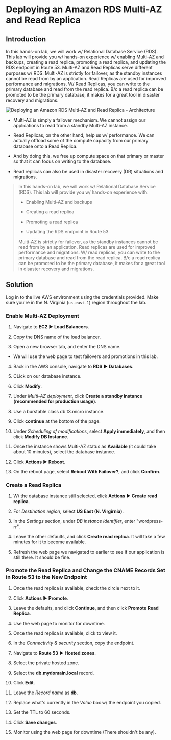 # Deploying an Amazon RDS Multi-AZ and Read Replica

## Introduction

In this hands-on lab, we will work w/ Relational Database Service (RDS). This lab will provide you w/ hands-on experience w/ enabling Multi-AZ and backups, creating a read replica, promoting a read replica, and updating the RDS endpoint in Route 53. Multi-AZ and Read Replicas serve different purposes w/ RDS. Multi-AZ is strictly for failover, as the standby instances cannot be read from by an application. Read Replicas are used for improved performance and migrations. W/ Read Replicas, you can write to the primary database and read from the read replica. B/c a read replica can be promoted to be the primary database, it makes for a great tool in disaster recovery and migrations.

![Deploying an Amazon RDS Multi-AZ and Read Replica - Architecture](https://s3.amazonaws.com/assessment_engine/production/labs/aacf9e92-0bb7-4969-aaf7-e2e106a7e339/lab_diagram_Lab_-_Deploying_an_Amazon_RDS_Multi-AZ_and_Read_Replica.001.png?X-Amz-Algorithm=AWS4-HMAC-SHA256&X-Amz-Credential=ASIAVKPCGNLN5QKNCBWL%2F20220318%2Fus-east-1%2Fs3%2Faws4_request&X-Amz-Date=20220318T030212Z&X-Amz-Expires=3600&X-Amz-Security-Token=IQoJb3JpZ2luX2VjEDkaCXVzLWVhc3QtMSJGMEQCIBn5mEmg0KUyuupfi6sTNiFJWlarhF2nCOYvH2u13LcbAiBcqnagOvIv5U59mHmZUagcYZFq%2B67xvC7PE2cskWMJYSqMBAix%2F%2F%2F%2F%2F%2F%2F%2F%2F%2F8BEAIaDDM2NjA4MzQ2Nzk5NSIMGhyW%2B9frAtPzp1ayKuADShBtYgwwXG6YktCTFcEjD5e1nvYkwhIBfPtyP%2B%2F1NISUkDOl0sGAqbL5jpuHDL%2BtpbnDLk%2Fei05frx%2F6ydCIpq%2FCGTe0GPulVz2tQcOhKVMWAfM3iMwgwkt82bTfA%2BgSZdWH8nKhGpd4d1Fbu58thQqID9UBMLS%2BrDemGZJQfLJPsekaM4rV%2ByafctitF373FCb%2BJmUS6a0Zduo68133OFHCNm9resTDOQItcLJVA3s%2BMGVtqKin3RvtKejfogjpPBsuCToCsFbQ6H2xQFnhZPphjd%2BKnZaXrYr3jVjBH20pyJlQj3WEEsEeE8RNo6nd%2BavxBwqtq1MxERddAVolml0B3WMwzGQtqDYOD8SNT2z1m7vYC74iWhfwz7NlwbcwzVDnyZFNyxXXGEs9G0znvQymPgCHPHZQuf0zqNKOM7C%2BeeRLz4EMvmnuNglyE0nd7%2B296G2Wtb%2BZvK0MSI6xYq4DX0nJAPMd06pLvXkOzmBwX2gyF5MhxIdREA%2BnQEr8L9B8yYWL%2BfvGVGVtng5SmzZBdInIgyS24syKu%2BKTWr7qNBpWmTHkSnB1OBbkC918kl6bLQ4Lzeb%2FP%2B5yT5qlf98fF%2FmKXBoMg8zXV0rC7DV%2FLLoYRHOPbvUGc9CaN1x7MMSaz5EGOqYBeSswJUlP8uWoXJgZpwmkuN%2Bj0DZ606HZndCpU39BKVP3R4KxW2WrDZojH2ox70NyAAeiZEWUl9M2FqG%2FSp5Djnm6IhAMdAaIPggiRWP4L28vJLrZGG0EtjXLqBwmeugZ6R%2B9LRA3CN2M1BhDbSsncrKJqn3JSZEnjwTc1buos3dDgJ8%2BbgQyAFpIimDmOypU%2Bp9l23E0hIhOSgca0d%2FFzO8IzScpww%3D%3D&X-Amz-SignedHeaders=host&X-Amz-Signature=a8780f8edab0e29c036495187a2823118ff9684d3493fde057fa5f50dbdc44b0)

* Multi-AZ is simply a failover mechanism. We cannot assign our applications to read from a standby Multi-AZ instance.

* Read Replicas, on the other hand, help us w/ performance. We can actually offload some of the compute capacity from our primary database onto a Read Replica.

* And by doing this, we free up compute space on that primary or master so that it can focus on writing to the database.

* Read replicas can also be used in disaster recovery (DR) situations and migrations.

> In this hands-on lab, we will work w/ Relational Database Service (RDS). This lab will provide you w/ hands-on experience with:
>
> * Enabling Multi-AZ and backups
>
> * Creating a read replica
>
> * Promoting a read replica
>
> * Updating the RDS endpoint in Route 53
>
> Multi-AZ is strictly for failover, as the standby instances cannot be read from by an application. Read replicas are used for improved performance and migrations. W/ read replicas, you can write to the primary database and read from the read replica. B/c a read replica can be promoted to be the primary database, it makes for a great tool in disaster recovery and migrations.

## Solution

Log in to the live AWS environment using the credentials provided. Make sure you're in the N. Virginia (`us-east-1`) region throughout the lab.

### Enable Multi-AZ Deployment

1. Navigate to **EC2** ▶︎ **Load Balancers**.

2. Copy the DNS name of the load balancer.

3. Open a new browser tab, and enter the DNS name.

* We will use the web page to test failovers and promotions in this lab.

4. Back in the AWS console, navigate to **RDS** ▶︎ **Databases**.

5. CLick on our database instance.

6. Click **Modify**.

7. Under *Multi-AZ deployment*, click **Create a standby instance (recommended for production usage)**.

8. Use a burstable class db.t3.micro instance.

9. Click **continue** at the bottom of the page.

10. Under *Scheduling of modifications*, select **Apply immediately**, and then click **Modify DB Instance**.

11. Once the instance shows Multi-AZ status as **Available** (it could take about 10 minutes), select the database instance.

12. Click **Actions** ▶︎ **Reboot**.

13. On the reboot page, select **Reboot With Failover?**, and click **Confirm**.

### Create a Read Replica

1. W/ the database instance still selected, click **Actions** ▶︎ **Create read replica**.

2. For *Destination region*, select **US East (N. Virgirnia)**.

3. In the *Settings* section, under *DB instance identifier*, enter "wordpress-rr".

4. Leave the other defaults, and click **Create read replica**. It will take a few minutes for it to become available.

5. Refresh the web page we navigated to earlier to see if our application is still there. It should be fine.

### Promote the Read Replica and Change the CNAME Records Set in Route 53 to the New Endpoint

1. Once the read replica is available, check the circle next to it.

2. Click **Actions** ▶︎ **Promote**.

3. Leave the defaults, and click **Continue**, and then click **Promote Read Replica**.

4. Use the web page to monitor for downtime.

5. Once the read replica is available, click to view it.

6. In the *Connectivity & security* section, copy the endpoint.

7. Navigate to **Route 53** ▶︎ **Hosted zones**.

8. Select the private hosted zone.

9. Select the **db.mydomain.local** record.

10. Click **Edit**.

11. Leave the *Record name* as **db**.

12. Replace what's currently in the *Value* box w/ the endpoint you copied.

13. Set the TTL to 60 seconds.

14. Click **Save changes**.

15. Monitor using the web page for downtime (There shouldn't be any).
